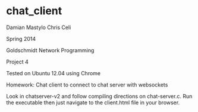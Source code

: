 chat_client
===========

Damian Mastylo
Chris Celi

Spring 2014

Goldschmidt Network Programming

Project 4

Tested on Ubuntu 12.04 using Chrome

Homework: Chat client to connect to chat server with websockets

Look in chatserver-v2 and follow compiling directions on chat-server.c. Run the
executable then just navigate to the client.html file in your browser.
